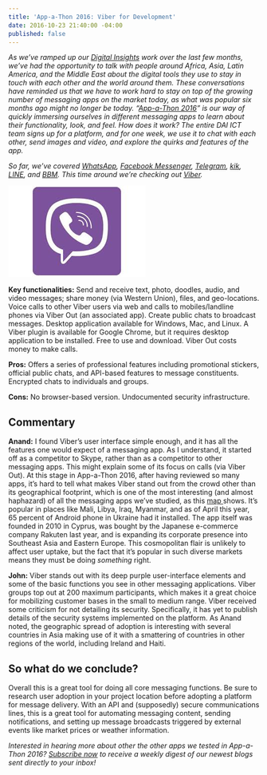 ```yaml
---
title: 'App-a-Thon 2016: Viber for Development'
date: 2016-10-23 21:40:00 -04:00
published: false
---
```


*As we’ve ramped up our [Digital Insights](http://dai-global-digital.com/tags/?tag=digital-insights) work over the last few months, we’ve had the opportunity to talk with people around Africa, Asia, Latin America, and the Middle East about the digital tools they use to stay in touch with each other and the world around them. These conversations have reminded us that we have to work hard to stay on top of the growing number of messaging apps on the market today, as what was popular six months ago might no longer be today. “[App-a-Thon 2016](http://dai-global-digital.com/tags/?tag=appathon-2016)” is our way of quickly immersing ourselves in different messaging apps to learn about their functionality, look, and feel. How does it work? The entire DAI ICT team signs up for a platform, and for one week, we use it to chat with each other, send images and video, and explore the quirks and features of the app.*

*So far, we’ve covered [WhatsApp](http://dai-global-digital.com/whatsapp-appathon-2016.html), [Facebook Messenger](http://dai-global-digital.com/facebook-messenger.html), [Telegram](http://dai-global-digital.com/app-a-thon-2016-telegram-for-development.html), [kik](http://dai-global-digital.com/appathon-2016-kik-for-development.html), [LINE](http://dai-global-digital.com/app-a-thon-2016-line-for-development.html), and [BBM](http://dai-global-digital.com/appathon-BBM.html). This time around we’re checking out [Viber](http://www.viber.com/en/).*

<!--more-->

![viber.jpg](/uploads/viber.jpg)

**Key functionalities:** Send and receive text, photo, doodles, audio, and video messages; share money (via Western Union), files, and geo-locations. Voice calls to other Viber users via web and calls to mobiles/landline phones via Viber Out (an associated app). Create public chats to broadcast messages. Desktop application available for Windows, Mac, and Linux. A Viber plugin is available for Google Chrome, but it requires desktop application to be installed. Free to use and download. Viber Out costs money to make calls.

**Pros:** Offers a series of professional features including promotional stickers, official public chats, and API-based features to message constituents. Encrypted chats to individuals and groups.

**Cons:** No browser-based version. Undocumented security infrastructure.

## Commentary

**Anand:** I found Viber’s user interface simple enough, and it has all the features one would expect of a messaging app. As I understand, it started off as a competitor to Skype, rather than as a competitor to other messaging apps. This might explain some of its focus on calls (via Viber Out). At this stage in App-a-Thon 2016, after having reviewed so many apps, it’s hard to tell what makes Viber stand out from the crowd other than its geographical footprint, which is one of the most interesting (and almost haphazard) of all the messaging apps we’ve studied, as this [map ](https://www.similarweb.com/blog/worldwide-messaging-apps)shows. It’s popular in places like Mali, Libya, Iraq, Myanmar, and as of April this year, 65 percent of Android phone in Ukraine had it installed. The app itself was founded in 2010 in Cyprus, was bought by the Japanese e-commerce company Rakuten last year, and is expanding its corporate presence into Southeast Asia and Eastern Europe. This cosmopolitan flair is unlikely to affect user uptake, but the fact that it’s popular in such diverse markets means they must be doing *something* right.

**John:** Viber stands out with its deep purple user-interface elements and some of the basic functions you see in other messaging applications. Viber groups top out at 200 maximum participants, which makes it a great choice for mobilizing customer bases in the small to medium range. Viber received some criticism for not detailing its security. Specifically, it has yet to publish details of the security systems implemented on the platform. As Anand noted, the geographic spread of adoption is interesting with several countries in Asia making use of it with a smattering of countries in other regions of the world, including Ireland and Haiti.

## So what do we conclude?

Overall this is a great tool for doing all core messaging functions. Be sure to research user adoption in your project location before adopting a platform for message delivery. With an API and (supposedly) secure communications lines, this is a great tool for automating messaging content, sending notifications, and setting up message broadcasts triggered by external events like market prices or weather information.   

*Interested in hearing more about other the other apps we tested in App-a-Thon 2016? [Subscribe now](https://confirmsubscription.com/h/r/066AFBA15492935C) to receive a weekly digest of our newest blogs sent directly to your inbox!*